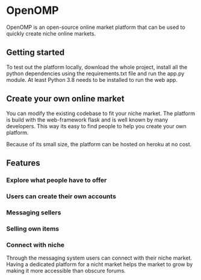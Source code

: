 # OpenOMP
OpenOMP is an open-source online market platform that can be used to quickly create niche online markets.

## Getting started
To test out the platform locally, download the whole project, install all the python dependencies using the requirements.txt file and run the app.py module. At least Python 3.8 needs to be installed to run the web app.

## Create your own online market
You can modify the existing codebase to fit your niche market. The platform is build with the web-framework flask and is well known by many developers. This way its easy to find people to help you create your own platform.

Because of its small size, the platform can be hosted on heroku at no cost.

## Features
### Explore what people have to offer


### Users can create their own accounts


### Messaging sellers


### Selling own items


### Connect with niche
Through the messaging system users can connect with their niche market. Having a dedicated platform for a nicht market helps the market to grow by making it more accessible than obscure forums.